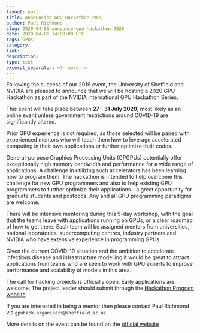 ```yaml
---
layout: post
title: Announcing GPU Hackathon 2020
author: Paul Richmond
slug: 2020-04-06-announce-gpu-hackathon-2020
date: 2020-04-06 14:00:00 UTC
tags: GPUs
category:
link:
description:
type: text
excerpt_separator: <!--more-->
---
```


Following the success of our 2019 event,
the University of Sheffield and NVIDIA are pleased to announce that we will be hosting a 2020 GPU Hackathon
as part of the NVIDIA international GPU Hackathon Series.

This event will take place between **27 – 31 July 2020**,
most likely as an online event unless government restrictions around COVID-19 are significantly altered.

<!--more-->

Prior GPU experience is not required,
as those selected will be paired with experienced mentors who will teach them how to
leverage accelerated computing in their own applications or further optimize their codes.

General-purpose Graphics Processing Units (GPGPUs) potentially offer exceptionally high memory bandwidth and performance for a wide range of applications.
A challenge in utilizing such accelerators has been learning how to program them.
The hackathon is intended to help overcome this challenge for new GPU programmers and also
to help existing GPU programmers to further optimize their applications -
a great opportunity for graduate students and postdocs.
Any and all GPU programming paradigms are welcome.

There will be intensive mentoring during this 5-day workshop,
with the goal that the teams leave with applications running on GPUs,
or a clear roadmap of how to get there.
Each team will be assigned mentors from
universities,
national laboratories,
supercomputing centres,
industry partners and 
NVIDIA who have extensive experience in programming GPUs.

Given the current COVID-19 situation and the ambition to accelerate infectious disease and infrastructure modelling
it would be great to attract applications from teams who are keen to work with GPU experts to
improve performance and scalability of models in this area.

The call for hacking projects is officially open. Early applications are welcome.
The project leader should submit through the [Hackathon Program website](https://www.gpuhackathons.org/form/register?hackathon_which_event=226)

If you are interested in being a mentor then please contact Paul Richmond via `gpuhack-organisers@sheffield.ac.uk`.

More details on the event can be found on the [official website](https://gpuhack.shef.ac.uk)
